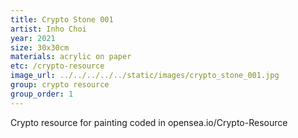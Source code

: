```yaml
---
title: Crypto Stone 001
artist: Inho Choi
year: 2021
size: 30x30cm
materials: acrylic on paper
etc: /crypto-resource
image_url: ../../../../../static/images/crypto_stone_001.jpg
group: crypto resource
group_order: 1
---
```


Crypto resource for painting coded in opensea.io/Crypto-Resource